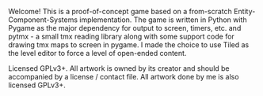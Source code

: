 Welcome! This is a proof-of-concept game based on a from-scratch Entity-Component-Systems implementation. The game is
written in Python with Pygame as the major dependency for output to screen, timers, etc. and pytmx - a small tmx
reading library along with some support code for drawing tmx maps to screen in pygame. I made the choice to use Tiled
as the level editor to force a level of open-ended content. 

Licensed GPLv3+. All artwork is owned by its creator and should be accompanied by a license / contact file. All artwork
done by me is also licensed GPLv3+.